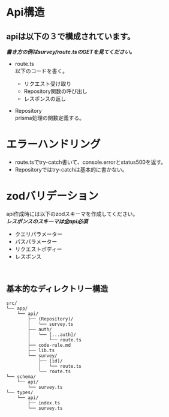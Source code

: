 # Api構造

## apiは以下の３で構成されています。
***書き方の例はsurvey/route.tsのGETを見てください。***

- route.ts   
以下のコードを書く。
    - リクエスト受け取り
    - Repository関数の呼び出し
    - レスポンスの返し

- Repository   
prisma処理の関数定義する。


# エラーハンドリング
- route.tsでtry-catch書いて、console.errorとstatus500を返す。
- Repositoryではtry-catchは基本的に書かない。

# zodバリデーション
api作成時には以下のzodスキーマを作成してください。   
***レスポンスのスキーマは全api必須***
- クエリパラメーター
- パスパラメーター
- リクエストボディー
- レスポンス

<br>

## 基本的なディレクトリー構造
```
src/
└── app/
    └── api/
        ├── (Repository)/
        │   └── survey.ts
        ├── auth/
        │   └── [...auth]/
        │       └── route.ts
        ├── code-rule.md
        ├── lib.ts
        └── survey/
            ├── [id]/
            │   └── route.ts
            └── route.ts
└── schema/
    └── api/
        └── survey.ts
└── types/
    └── api/
        ├── index.ts
        └── survey.ts
```


